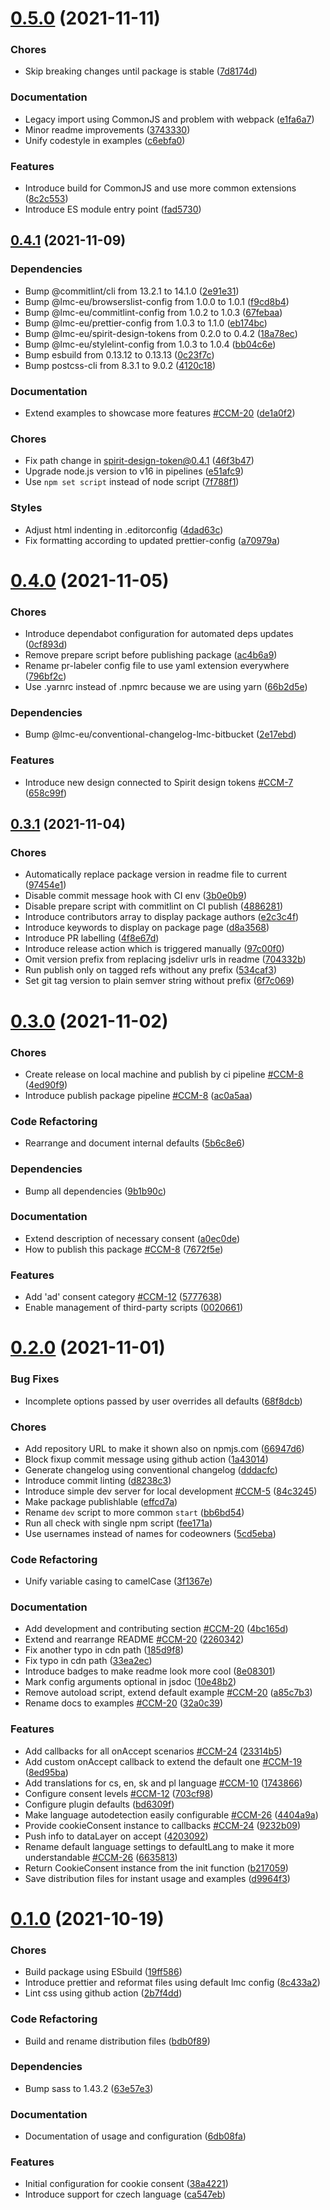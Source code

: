 
<a name="0.5.0"></a>
# [0.5.0](https://github.com/projects/lmc-eu/repos/cookie-consent-manager/compare/diff?targetBranch=refs%2Ftags%2F0.4.1&sourceBranch=refs%2Ftags%2F0.5.0) (2021-11-11)


### Chores


* Skip breaking changes until package is stable ([7d8174d](https://github.com/projects/lmc-eu/repos/cookie-consent-manager/commits/7d8174d))
### Documentation


* Legacy import using CommonJS and problem with webpack ([e1fa6a7](https://github.com/projects/lmc-eu/repos/cookie-consent-manager/commits/e1fa6a7))
* Minor readme improvements ([3743330](https://github.com/projects/lmc-eu/repos/cookie-consent-manager/commits/3743330))
* Unify codestyle in examples ([c6ebfa0](https://github.com/projects/lmc-eu/repos/cookie-consent-manager/commits/c6ebfa0))
### Features


* Introduce build for CommonJS and use more common extensions ([8c2c553](https://github.com/projects/lmc-eu/repos/cookie-consent-manager/commits/8c2c553))
* Introduce ES module entry point ([fad5730](https://github.com/projects/lmc-eu/repos/cookie-consent-manager/commits/fad5730))

<a name="0.4.1"></a>
## [0.4.1](https://github.com/projects/lmc-eu/repos/cookie-consent-manager/compare/diff?targetBranch=refs%2Ftags%2F0.4.0&sourceBranch=refs%2Ftags%2F0.4.1) (2021-11-09)


### Dependencies


* Bump @commitlint/cli from 13.2.1 to 14.1.0 ([2e91e31](https://github.com/projects/lmc-eu/repos/cookie-consent-manager/commits/2e91e31))
* Bump @lmc-eu/browserslist-config from 1.0.0 to 1.0.1 ([f9cd8b4](https://github.com/projects/lmc-eu/repos/cookie-consent-manager/commits/f9cd8b4))
* Bump @lmc-eu/commitlint-config from 1.0.2 to 1.0.3 ([67febaa](https://github.com/projects/lmc-eu/repos/cookie-consent-manager/commits/67febaa))
* Bump @lmc-eu/prettier-config from 1.0.3 to 1.1.0 ([eb174bc](https://github.com/projects/lmc-eu/repos/cookie-consent-manager/commits/eb174bc))
* Bump @lmc-eu/spirit-design-tokens from 0.2.0 to 0.4.2 ([18a78ec](https://github.com/projects/lmc-eu/repos/cookie-consent-manager/commits/18a78ec))
* Bump @lmc-eu/stylelint-config from 1.0.3 to 1.0.4 ([bb04c6e](https://github.com/projects/lmc-eu/repos/cookie-consent-manager/commits/bb04c6e))
* Bump esbuild from 0.13.12 to 0.13.13 ([0c23f7c](https://github.com/projects/lmc-eu/repos/cookie-consent-manager/commits/0c23f7c))
* Bump postcss-cli from 8.3.1 to 9.0.2 ([4120c18](https://github.com/projects/lmc-eu/repos/cookie-consent-manager/commits/4120c18))
### Documentation


* Extend examples to showcase more features [#CCM-20](https://github.com/lmc-eu/cookie-consent-manager/issues/CCM-20) ([de1a0f2](https://github.com/projects/lmc-eu/repos/cookie-consent-manager/commits/de1a0f2))
### Chores


* Fix path change in spirit-design-token@0.4.1 ([46f3b47](https://github.com/projects/lmc-eu/repos/cookie-consent-manager/commits/46f3b47))
* Upgrade node.js version to v16 in pipelines ([e51afc9](https://github.com/projects/lmc-eu/repos/cookie-consent-manager/commits/e51afc9))
* Use `npm set script` instead of node script ([7f788f1](https://github.com/projects/lmc-eu/repos/cookie-consent-manager/commits/7f788f1))
### Styles


* Adjust html indenting in .editorconfig ([4dad63c](https://github.com/projects/lmc-eu/repos/cookie-consent-manager/commits/4dad63c))
* Fix formatting according to updated prettier-config ([a70979a](https://github.com/projects/lmc-eu/repos/cookie-consent-manager/commits/a70979a))

<a name="0.4.0"></a>
# [0.4.0](https://github.com/projects/lmc-eu/repos/cookie-consent-manager/compare/diff?targetBranch=refs%2Ftags%2F0.3.1&sourceBranch=refs%2Ftags%2F0.4.0) (2021-11-05)


### Chores


* Introduce dependabot configuration for automated deps updates ([0cf893d](https://github.com/projects/lmc-eu/repos/cookie-consent-manager/commits/0cf893d))
* Remove prepare script before publishing package ([ac4b6a9](https://github.com/projects/lmc-eu/repos/cookie-consent-manager/commits/ac4b6a9))
* Rename pr-labeler config file to use yaml extension everywhere ([796bf2c](https://github.com/projects/lmc-eu/repos/cookie-consent-manager/commits/796bf2c))
* Use .yarnrc instead of .npmrc because we are using yarn ([66b2d5e](https://github.com/projects/lmc-eu/repos/cookie-consent-manager/commits/66b2d5e))
### Dependencies


* Bump @lmc-eu/conventional-changelog-lmc-bitbucket ([2e17ebd](https://github.com/projects/lmc-eu/repos/cookie-consent-manager/commits/2e17ebd))
### Features


* Introduce new design connected to Spirit design tokens [#CCM-7](https://github.com/lmc-eu/cookie-consent-manager/issues/CCM-7) ([658c99f](https://github.com/projects/lmc-eu/repos/cookie-consent-manager/commits/658c99f))

<a name="0.3.1"></a>
## [0.3.1](https://github.com/projects/lmc-eu/repos/cookie-consent-manager/compare/diff?targetBranch=refs%2Ftags%2F0.3.0&sourceBranch=refs%2Ftags%2F0.3.1) (2021-11-04)


### Chores


* Automatically replace package version in readme file to current ([97454e1](https://github.com/projects/lmc-eu/repos/cookie-consent-manager/commits/97454e1))
* Disable commit message hook with CI env ([3b0e0b9](https://github.com/projects/lmc-eu/repos/cookie-consent-manager/commits/3b0e0b9))
* Disable prepare script with commitlint on CI publish ([4886281](https://github.com/projects/lmc-eu/repos/cookie-consent-manager/commits/4886281))
* Introduce contributors array to display package authors ([e2c3c4f](https://github.com/projects/lmc-eu/repos/cookie-consent-manager/commits/e2c3c4f))
* Introduce keywords to display on package page ([d8a3568](https://github.com/projects/lmc-eu/repos/cookie-consent-manager/commits/d8a3568))
* Introduce PR labelling ([4f8e67d](https://github.com/projects/lmc-eu/repos/cookie-consent-manager/commits/4f8e67d))
* Introduce release action which is triggered manually ([97c00f0](https://github.com/projects/lmc-eu/repos/cookie-consent-manager/commits/97c00f0))
* Omit version prefix from replacing jsdelivr urls in readme ([704332b](https://github.com/projects/lmc-eu/repos/cookie-consent-manager/commits/704332b))
* Run publish only on tagged refs without any prefix ([534caf3](https://github.com/projects/lmc-eu/repos/cookie-consent-manager/commits/534caf3))
* Set git tag version to plain semver string without prefix ([6f7c069](https://github.com/projects/lmc-eu/repos/cookie-consent-manager/commits/6f7c069))

<a name="0.3.0"></a>
# [0.3.0](https://github.com/projects/lmc-eu/repos/cookie-consent-manager/compare/diff?targetBranch=refs%2Ftags%2F0.2.0&sourceBranch=refs%2Ftags%2F0.3.0) (2021-11-02)


### Chores


* Create release on local machine and publish by ci pipeline [#CCM-8](https://github.com/lmc-eu/cookie-consent-manager/issues/CCM-8) ([4ed90f9](https://github.com/projects/lmc-eu/repos/cookie-consent-manager/commits/4ed90f9))
* Introduce publish package pipeline [#CCM-8](https://github.com/lmc-eu/cookie-consent-manager/issues/CCM-8) ([ac0a5aa](https://github.com/projects/lmc-eu/repos/cookie-consent-manager/commits/ac0a5aa))
### Code Refactoring


* Rearrange and document internal defaults ([5b6c8e6](https://github.com/projects/lmc-eu/repos/cookie-consent-manager/commits/5b6c8e6))
### Dependencies


* Bump all dependencies ([9b1b90c](https://github.com/projects/lmc-eu/repos/cookie-consent-manager/commits/9b1b90c))
### Documentation


* Extend description of necessary consent ([a0ec0de](https://github.com/projects/lmc-eu/repos/cookie-consent-manager/commits/a0ec0de))
* How to publish this package [#CCM-8](https://github.com/lmc-eu/cookie-consent-manager/issues/CCM-8) ([7672f5e](https://github.com/projects/lmc-eu/repos/cookie-consent-manager/commits/7672f5e))
### Features


* Add 'ad' consent category [#CCM-12](https://github.com/lmc-eu/cookie-consent-manager/issues/CCM-12) ([5777638](https://github.com/projects/lmc-eu/repos/cookie-consent-manager/commits/5777638))
* Enable management of third-party scripts ([0020661](https://github.com/projects/lmc-eu/repos/cookie-consent-manager/commits/0020661))

<a name="0.2.0"></a>
# [0.2.0](https://github.com/projects/lmc-eu/repos/cookie-consent-manager/compare/diff?targetBranch=refs%2Ftags%2F0.1.0&sourceBranch=refs%2Ftags%2F0.2.0) (2021-11-01)


### Bug Fixes


* Incomplete options passed by user overrides all defaults ([68f8dcb](https://github.com/projects/lmc-eu/repos/cookie-consent-manager/commits/68f8dcb))
### Chores


* Add repository URL to make it shown also on npmjs.com ([66947d6](https://github.com/projects/lmc-eu/repos/cookie-consent-manager/commits/66947d6))
* Block fixup commit message using github action ([1a43014](https://github.com/projects/lmc-eu/repos/cookie-consent-manager/commits/1a43014))
* Generate changelog using conventional changelog ([dddacfc](https://github.com/projects/lmc-eu/repos/cookie-consent-manager/commits/dddacfc))
* Introduce commit linting ([d8238c3](https://github.com/projects/lmc-eu/repos/cookie-consent-manager/commits/d8238c3))
* Introduce simple dev server for local development [#CCM-5](https://github.com/lmc-eu/cookie-consent-manager/issues/CCM-5) ([84c3245](https://github.com/projects/lmc-eu/repos/cookie-consent-manager/commits/84c3245))
* Make package publishlable ([effcd7a](https://github.com/projects/lmc-eu/repos/cookie-consent-manager/commits/effcd7a))
* Rename `dev` script to more common `start` ([bb6bd54](https://github.com/projects/lmc-eu/repos/cookie-consent-manager/commits/bb6bd54))
* Run all check with single npm script ([fee171a](https://github.com/projects/lmc-eu/repos/cookie-consent-manager/commits/fee171a))
* Use usernames instead of names for codeowners ([5cd5eba](https://github.com/projects/lmc-eu/repos/cookie-consent-manager/commits/5cd5eba))
### Code Refactoring


* Unify variable casing to camelCase ([3f1367e](https://github.com/projects/lmc-eu/repos/cookie-consent-manager/commits/3f1367e))
### Documentation


* Add development and contributing section [#CCM-20](https://github.com/lmc-eu/cookie-consent-manager/issues/CCM-20) ([4bc165d](https://github.com/projects/lmc-eu/repos/cookie-consent-manager/commits/4bc165d))
* Extend and rearrange README [#CCM-20](https://github.com/lmc-eu/cookie-consent-manager/issues/CCM-20) ([2260342](https://github.com/projects/lmc-eu/repos/cookie-consent-manager/commits/2260342))
* Fix another typo in cdn path ([185d9f8](https://github.com/projects/lmc-eu/repos/cookie-consent-manager/commits/185d9f8))
* Fix typo in cdn path ([33ea2ec](https://github.com/projects/lmc-eu/repos/cookie-consent-manager/commits/33ea2ec))
* Introduce badges to make readme look more cool ([8e08301](https://github.com/projects/lmc-eu/repos/cookie-consent-manager/commits/8e08301))
* Mark config arguments optional in jsdoc ([10e48b2](https://github.com/projects/lmc-eu/repos/cookie-consent-manager/commits/10e48b2))
* Remove autoload script, extend default example [#CCM-20](https://github.com/lmc-eu/cookie-consent-manager/issues/CCM-20) ([a85c7b3](https://github.com/projects/lmc-eu/repos/cookie-consent-manager/commits/a85c7b3))
* Rename docs to examples [#CCM-20](https://github.com/lmc-eu/cookie-consent-manager/issues/CCM-20) ([32a0c39](https://github.com/projects/lmc-eu/repos/cookie-consent-manager/commits/32a0c39))
### Features


* Add callbacks for all onAccept scenarios [#CCM-24](https://github.com/lmc-eu/cookie-consent-manager/issues/CCM-24) ([23314b5](https://github.com/projects/lmc-eu/repos/cookie-consent-manager/commits/23314b5))
* Add custom onAccept callback to extend the default one [#CCM-19](https://github.com/lmc-eu/cookie-consent-manager/issues/CCM-19) ([8ed95ba](https://github.com/projects/lmc-eu/repos/cookie-consent-manager/commits/8ed95ba))
* Add translations for cs, en, sk and pl language [#CCM-10](https://github.com/lmc-eu/cookie-consent-manager/issues/CCM-10) ([1743866](https://github.com/projects/lmc-eu/repos/cookie-consent-manager/commits/1743866))
* Configure consent levels [#CCM-12](https://github.com/lmc-eu/cookie-consent-manager/issues/CCM-12) ([703cf98](https://github.com/projects/lmc-eu/repos/cookie-consent-manager/commits/703cf98))
* Configure plugin defaults ([bd6309f](https://github.com/projects/lmc-eu/repos/cookie-consent-manager/commits/bd6309f))
* Make language autodetection easily configurable [#CCM-26](https://github.com/lmc-eu/cookie-consent-manager/issues/CCM-26) ([4404a9a](https://github.com/projects/lmc-eu/repos/cookie-consent-manager/commits/4404a9a))
* Provide cookieConsent instance to callbacks [#CCM-24](https://github.com/lmc-eu/cookie-consent-manager/issues/CCM-24) ([9232b09](https://github.com/projects/lmc-eu/repos/cookie-consent-manager/commits/9232b09))
* Push info to dataLayer on accept ([4203092](https://github.com/projects/lmc-eu/repos/cookie-consent-manager/commits/4203092))
* Rename default language settings to defaultLang to make it more understandable [#CCM-26](https://github.com/lmc-eu/cookie-consent-manager/issues/CCM-26) ([6635813](https://github.com/projects/lmc-eu/repos/cookie-consent-manager/commits/6635813))
* Return CookieConsent instance from the init function ([b217059](https://github.com/projects/lmc-eu/repos/cookie-consent-manager/commits/b217059))
* Save distribution files for instant usage and examples ([d9964f3](https://github.com/projects/lmc-eu/repos/cookie-consent-manager/commits/d9964f3))

<a name="0.1.0"></a>
# [0.1.0](https://github.com/projects/lmc-eu/repos/cookie-consent-manager/compare/diff?targetBranch=refs%2Ftags%2F19ff586&sourceBranch=refs%2Ftags%2F0.1.0) (2021-10-19)


### Chores


* Build package using ESbuild ([19ff586](https://github.com/projects/lmc-eu/repos/cookie-consent-manager/commits/19ff586))
* Introduce prettier and reformat files using default lmc config ([8c433a2](https://github.com/projects/lmc-eu/repos/cookie-consent-manager/commits/8c433a2))
* Lint css using github action ([2b7f4dd](https://github.com/projects/lmc-eu/repos/cookie-consent-manager/commits/2b7f4dd))
### Code Refactoring


* Build and rename distribution files ([bdb0f89](https://github.com/projects/lmc-eu/repos/cookie-consent-manager/commits/bdb0f89))
### Dependencies


* Bump sass to 1.43.2 ([63e57e3](https://github.com/projects/lmc-eu/repos/cookie-consent-manager/commits/63e57e3))
### Documentation


* Documentation of usage and configuration ([6db08fa](https://github.com/projects/lmc-eu/repos/cookie-consent-manager/commits/6db08fa))
### Features


* Initial configuration for cookie consent ([38a4221](https://github.com/projects/lmc-eu/repos/cookie-consent-manager/commits/38a4221))
* Introduce support for czech language ([ca547eb](https://github.com/projects/lmc-eu/repos/cookie-consent-manager/commits/ca547eb))
